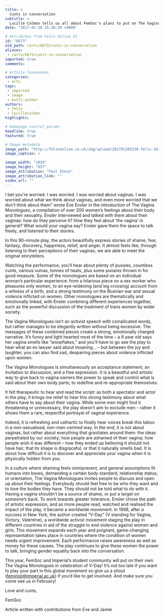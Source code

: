 ```yaml
---
title: >
  Cunts in conversation
subtitle: >
  Lucille Calmon tells us all about FemSoc's plans to put on The Vagina Monologues, Eve Ensler's powerful exploration of the role the snatch plays in society
date: "2017-01-20 15:30:29 +0000"

# Attributes from Felix Online V1
id: "6673"
old_path: /arts/6673/cunts-in-conversation
aliases:
 - /arts/6673/cunts-in-conversation
imported: true
comments:

# Article Taxonomies
categories:
 - arts
tags:
 - imported
 - image
 - multi-author
authors:
 - felix
 - lucillecalmon
highlights:

# Homepage control params
headline: true
featured: true

# Image metadata
image_path: "http://felixonline.co.uk/img/upload/201701201530-felix-16145802_10210543447155333_1530005167_o.jpg"
image_caption: >

image_width: "1024"
image_height: "657"
image_attribution: "Paul Stein"
image_attribution_link: ""
video_url: ""
---
```


I bet you're worried. I was worried. I was worried about vaginas. I was worried about what we think about vaginas, and even more worried that we don't think about them” wrote Eve Ensler in the introduction of The Vagina Monologues, a compilation of over 200 women’s feelings about their body and their sexuality. Ensler interviewed and talked with them about their vaginas: how do they perceive it? How they feel about ‘the vagina’ in general? What would your vagina say? Ensler gave them the space to talk freely, and listened to their stories.

In this 90-minute play, the actors beautifully express stories of shame, fear, fantasy, discovery, happiness, relief, and anger. It almost feels like, through listening to their perceptions of their vaginas, we are able to meet the original storytellers.

Watching the performance, you’ll hear about plenty of pussies, countless cunts, various vulvas, tonnes of twats, plus some punanis thrown in for good measure. Some of the monologues are based on an individual woman’s particular experience: from a hilarious piece on a sex worker who pleasures only women, to an eye-widening (and leg crossing) account from a witness of a birth, and a strong testimony on the Bosnian war and sexual violence inflicted on women. Other monologues are thematically and emotionally linked, with Ensler combining different experiences together, such as the powerful discussion of the treatment of trans women by wider society.

The Vagina Monologues isn’t an activist speech with complicated words, but rather manages to be elegantly written without being excessive. The messages of these combined pieces create a strong, emotionally charged narrative. It’s funny and light hearted most of the time – a 6 year old says her vagina smells like “snowflakes,” and you’ll have to go see the play to hear what an ex lawyer said about moaning… –  but between the joy and laughter, you can also find sad, despairing pieces about violence inflicted upon women.

The Vagina Monologues is simultaneously an acceptance statement, an invitation to discussion, and a free expression. It is a beautiful and artistic way to give back to vagina owners the power to speak and control what is said about their own body parts; to redefine and re-appropriate themselves.

It felt therapeutic to hear and read the script: as both a spectator and actor in the play, it brings me relief to hear this strong testimony about what others have to say about their vagina. While some men might find it threatening or unnecessary, the play doesn’t aim to exclude men – rather it shows them a rare, respectful portrayal of vaginal experience.

Indeed, it is refreshing and cathartic to finally hear voices break this taboo in a non-sexualised, non-man-centred way. In the end, it is not about vaginas, but rather about everything that gravitates around them: the ideas perpetrated by our society; how people are ashamed of their vagina; how people wish it was different – how they ended up believing it should not have hair, that its shape is disgraceful, or that it naturally smells bad. It is about how difficult it is to discover and appreciate your vagina when it is physically hidden from you.

In a culture where shaming feels omnipresent, and general assumptions fit humans into boxes, demanding a certain body standard, relationship status, or orientation, The Vagina Monologues invites people to discuss and open up about their feelings. Everybody should feel free to be who they want and to love the bodies they have. They should not be told what to do with it.
Having a vagina shouldn’t be a source of shame, or put a target on someone’s back. To work towards greater tolerance, Ensler chose the path of artistic expression, and as more people read, watched and realised the impact of the play, it became a worldwide movement. In 1998, after a success in New York, the author created “V-Day” (V standing for Vagina, Victory, Valentine), a worldwide activist movement staging the play in different countries in aid of the struggle to end violence against women and girls. This movement expands each year and poignant, game-changing representation takes place in countries where the condition of women needs urgent improvement. Each performance raises awareness as well as money for these causes. The play continues to give these women the power to talk,  bringing gender equality back into the conversation.

This year, FemSoc and Imperial’s student community will put on their own The Vagina Monologues in celebration of V-Day! It’s not too late if you want to play your part in this global movement so give us a shout (feminist@imperial.ac.uk) if you’d like to get involved. And make sure you come see us in February!

Love and cunts,

FemSoc

Article written with contributions from Eve and Jamie
